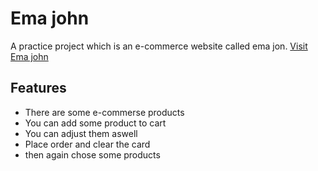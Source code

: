 # Ema john
A practice project which is an e-commerce website called ema jon.
[Visit Ema john](https://ema-john-sany.netlify.app)
## Features
* There are some e-commerse products
* You can add some product to cart
* You can adjust them aswell
* Place order and clear the card
* then again chose some products